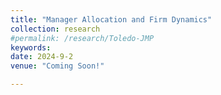 ```yaml
---
title: "Manager Allocation and Firm Dynamics"
collection: research
#permalink: /research/Toledo-JMP
keywords: 
date: 2024-9-2
venue: "Coming Soon!"

---
```




